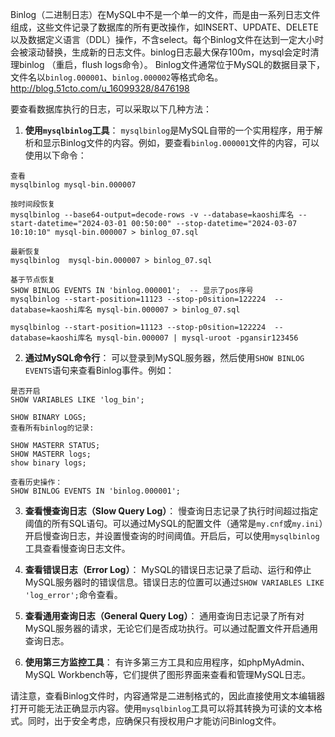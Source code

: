 

Binlog（二进制日志）在MySQL中不是一个单一的文件，而是由一系列日志文件组成，这些文件记录了数据库的所有更改操作，如INSERT、UPDATE、DELETE以及数据定义语言（DDL）操作，不含select。每个Binlog文件在达到一定大小时会被滚动替换，生成新的日志文件。binlog日志最大保存100m，mysql会定时清理binlog
（重启，flush logs命令）。
Binlog文件通常位于MySQL的数据目录下，文件名以`binlog.000001`、`binlog.000002`等格式命名。
http://blog.51cto.com/u_16099328/8476198

要查看数据库执行的日志，可以采取以下几种方法：

1. **使用`mysqlbinlog`工具**： `mysqlbinlog`是MySQL自带的一个实用程序，用于解析和显示Binlog文件的内容。例如，要查看`binlog.000001`文件的内容，可以使用以下命令：

  ```
查看
 mysqlbinlog mysql-bin.000007

按时间段恢复
mysqlbinlog --base64-output=decode-rows -v --database=kaoshi库名 --start-datetime="2024-03-01 00:50:00" --stop-datetime="2024-03-07 10:10:10" mysql-bin.000007 > binlog_07.sql

最新恢复   
mysqlbinlog  mysql-bin.000007 > binlog_07.sql

基于节点恢复
SHOW BINLOG EVENTS IN 'binlog.000001';  -- 显示了pos序号
mysqlbinlog --start-position=11123 --stop-p0sition=122224  --database=kaoshi库名 mysql-bin.000007 > binlog_07.sql

 mysqlbinlog --start-position=11123 --stop-p0sition=122224  --database=kaoshi库名 mysql-bin.000007 | mysql-uroot -pgansir123456
```

2. **通过MySQL命令行**： 可以登录到MySQL服务器，然后使用`SHOW BINLOG EVENTS`语句来查看Binlog事件。例如：

 ```
是否开启
SHOW VARIABLES LIKE 'log_bin';

SHOW BINARY LOGS;
查看所有binlog的记录:

SHOW MASTERR STATUS;
SHOW MASTERR logs;
show binary logs;

查看历史操作：
SHOW BINLOG EVENTS IN 'binlog.000001';
```

3. **查看慢查询日志（Slow Query Log）**： 慢查询日志记录了执行时间超过指定阈值的所有SQL语句。可以通过MySQL的配置文件（通常是`my.cnf`或`my.ini`）开启慢查询日志，并设置慢查询的时间阈值。开启后，可以使用`mysqlbinlog`工具查看慢查询日志文件。

4. **查看错误日志（Error Log）**： MySQL的错误日志记录了启动、运行和停止MySQL服务器时的错误信息。错误日志的位置可以通过`SHOW VARIABLES LIKE 'log_error';`命令查看。

5. **查看通用查询日志（General Query Log）**： 通用查询日志记录了所有对MySQL服务器的请求，无论它们是否成功执行。可以通过配置文件开启通用查询日志。

6. **使用第三方监控工具**： 有许多第三方工具和应用程序，如phpMyAdmin、MySQL Workbench等，它们提供了图形界面来查看和管理MySQL日志。

请注意，查看Binlog文件时，内容通常是二进制格式的，因此直接使用文本编辑器打开可能无法正确显示内容。使用`mysqlbinlog`工具可以将其转换为可读的文本格式。同时，出于安全考虑，应确保只有授权用户才能访问Binlog文件。

